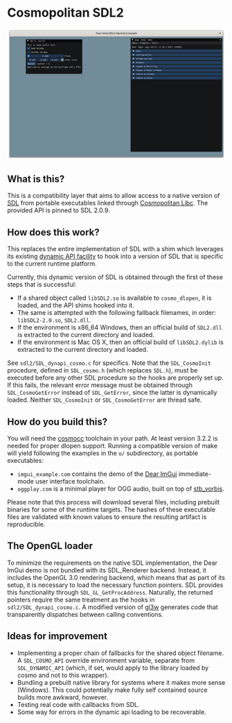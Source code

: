 # Cosmopolitan SDL2

![screenshot of the Dear ImGui demo](screenshot.png)

## What is this?
This is a compatibility layer that aims to allow access to a native version of
[SDL](https://libsdl.org/) from portable executables linked through
[Cosmopolitan Libc](http://justine.lol/cosmopolitan/). The provided API is pinned
to SDL 2.0.9.

## How does this work?
This replaces the entire implementation of SDL with a shim which leverages its
existing [dynamic API facility](https://wiki.libsdl.org/SDL2/README/dynapi) to
hook into a version of SDL that is specific to the current runtime platform.

Currently, this dynamic version of SDL is obtained through the first of these steps that is successful:
- If a shared object called `libSDL2.so` is available to
  `cosmo_dlopen`, it is loaded, and the API shims hooked into it.
- The same is attempted with the following fallback filenames, in order: `libSDL2-2.0.so`, `SDL2.dll`.
- If the environment is x86\_64 Windows, then an official build of `SDL2.dll` is
  extracted to the current directory and loaded.
- If the environment is Mac OS X, then an official build of `libSDL2.dylib` is
  extracted to the current directory and loaded.

See `sdl2/SDL_dynapi_cosmo.c` for specifics. Note that the `SDL_CosmoInit` procedure,
defined in `SDL_cosmo.h` (which replaces `SDL.h`), must be executed before any other SDL procedure
so the hooks are properly set up. If this fails, the relevant error message must be obtained through
`SDL_CosmoGetError` instead of `SDL_GetError`, since the latter is dynamically loaded. Neither
`SDL_CosmoInit` or `SDL_CosmoGetError` are thread safe.

## How do you build this?
You will need the [cosmocc](https://github.com/jart/cosmopolitan/blob/master/tool/cosmocc/README.md)
toolchain in your path. At least version 3.2.2 is needed for proper dlopen support.
Running a compatible version of make will yield following the examples in the `o/` subdirectory, as
portable executables:
- `imgui_example.com` contains the demo of the [Dear ImGui](https://github.com/ocornut/imgui)
  immediate-mode user interface toolchain.
- `oggplay.com` is a minimal player for OGG audio, built on top of [stb\_vorbis](https://github.com/nothings/stb).

Please note that this process will download several files, including prebuilt binaries for some of the
runtime targets. The hashes of these executable files are validated with known values to ensure the
resulting artifact is reproducible.

## The OpenGL loader
To minimize the requirements on the native SDL implementation, the Dear ImGui demo is not bundled with its
SDL\_Renderer backend. Instead, it includes the OpenGL 3.0 rendering backend, which means that as part of its
setup, it is necessary to load the necessary function pointers. SDL provides this functionality through
`SDL_GL_GetProcAddress`. Naturally, the returned pointers require the same treatment as the hooks in
`sdl2/SDL_dynapi_cosmo.c`. A modified version of [gl3w](https://github.com/skaslev/gl3w) generates code that
transparently dispatches between calling conventions.

## Ideas for improvement
- Implementing a proper chain of fallbacks for the shared object filename. A `SDL_COSMO_API`
  override environment variable, separate from `SDL_DYNAMIC_API` (which, if set,
  would apply to the library loaded by cosmo and not to this wrapper).
- Bundling a prebuilt native library for systems where it makes more sense (Windows).
  This could potentially make fully self contained source builds more awkward, however.
- Testing real code with callbacks from SDL.
- Some way for errors in the dynamic api loading to be recoverable.
